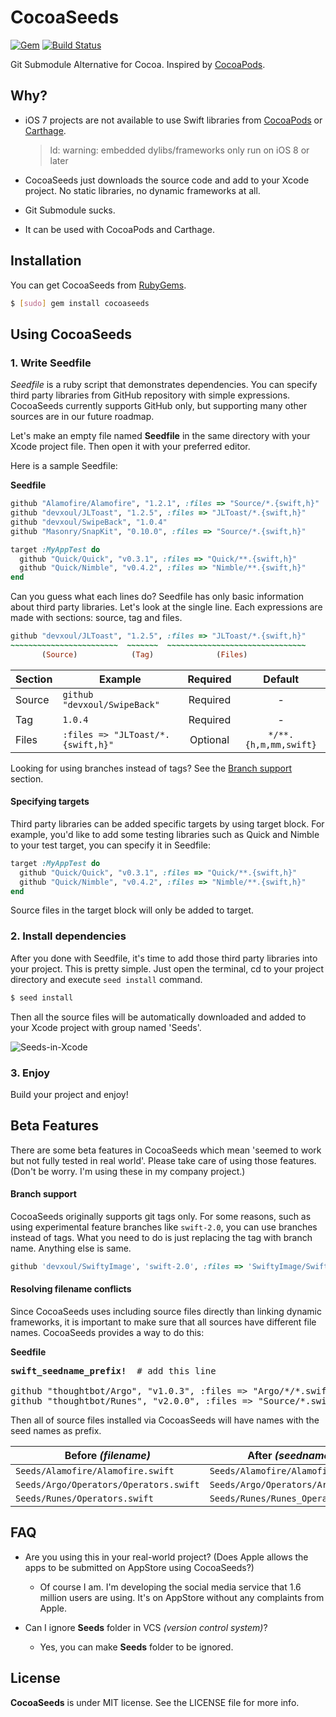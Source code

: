 CocoaSeeds
==========

[![Gem](https://img.shields.io/gem/v/cocoaseeds.svg)](https://rubygems.org/gems/cocoaseeds)
[![Build Status](https://travis-ci.org/devxoul/CocoaSeeds.svg?branch=master)](https://travis-ci.org/devxoul/CocoaSeeds)

Git Submodule Alternative for Cocoa. Inspired by [CocoaPods](https://cocoapods.org).


Why?
----

- iOS 7 projects are not available to use Swift libraries from [CocoaPods](https://cocoapods.org) or [Carthage](https://github.com/Carthage/Carthage).
    > ld: warning: embedded dylibs/frameworks only run on iOS 8 or later

- CocoaSeeds just downloads the source code and add to your Xcode project. No static libraries, no dynamic frameworks at all.
- Git Submodule sucks.
- It can be used with CocoaPods and Carthage.


Installation
------------

You can get CocoaSeeds from [RubyGems](https://rubygems.org).

```bash
$ [sudo] gem install cocoaseeds
```


Using CocoaSeeds
----------------

### 1. Write Seedfile

*Seedfile* is a ruby script that demonstrates dependencies. You can specify third party libraries from GitHub repository with simple expressions. CocoaSeeds currently supports GitHub only, but supporting many other sources are in our future roadmap.

Let's make an empty file named **Seedfile** in the same directory with your Xcode project file. Then open it with your preferred editor.

Here is a sample Seedfile:

**Seedfile**

```ruby
github "Alamofire/Alamofire", "1.2.1", :files => "Source/*.{swift,h}"
github "devxoul/JLToast", "1.2.5", :files => "JLToast/*.{swift,h}"
github "devxoul/SwipeBack", "1.0.4"
github "Masonry/SnapKit", "0.10.0", :files => "Source/*.{swift,h}"

target :MyAppTest do
  github "Quick/Quick", "v0.3.1", :files => "Quick/**.{swift,h}"
  github "Quick/Nimble", "v0.4.2", :files => "Nimble/**.{swift,h}"
end
```

Can you guess what each lines do? Seedfile has only basic information about third party libraries. Let's look at the single line. Each expressions are made with sections: source, tag and files.

```ruby
github "devxoul/JLToast", "1.2.5", :files => "JLToast/*.{swift,h}"
~~~~~~~~~~~~~~~~~~~~~~~~  ~~~~~~~  ~~~~~~~~~~~~~~~~~~~~~~~~~~~~~~~
       (Source)            (Tag)              (Files)
```

| Section | Example                           | Required | Default               |
|---------|-----------------------------------|:--------:|:---------------------:|
| Source  | `github "devxoul/SwipeBack"`      | Required | -                     |
| Tag     | `1.0.4`                           | Required | -                     |
| Files   | `:files => "JLToast/*.{swift,h}"` | Optional | `*/**.{h,m,mm,swift}` |

Looking for using branches instead of tags? See the [Branch support](#branch-support) section.


#### Specifying targets

Third party libraries can be added specific targets by using target block. For example, you'd like to add some testing libraries such as Quick and Nimble to your test target, you can specify it in Seedfile:

```ruby
target :MyAppTest do
  github "Quick/Quick", "v0.3.1", :files => "Quick/**.{swift,h}"
  github "Quick/Nimble", "v0.4.2", :files => "Nimble/**.{swift,h}"
end
```

Source files in the target block will only be added to target.


### 2. Install dependencies

After you done with Seedfile, it's time to add those third party libraries into your project. This is pretty simple. Just open the terminal, cd to your project directory and execute `seed install` command.

```bash
$ seed install
```

Then all the source files will be automatically downloaded and added to your Xcode project with group named 'Seeds'.

![Seeds-in-Xcode](https://cloud.githubusercontent.com/assets/931655/7502414/cbe45ecc-f476-11e4-9564-450e8887a054.png)


### 3. Enjoy

Build your project and enjoy!


Beta Features
-------------

There are some beta features in CocoaSeeds which mean 'seemed to work but not fully tested in real world'. Please take care of using those features. (Don't be worry. I'm using these in my company project.)


#### Branch support

CocoaSeeds originally supports git tags only. For some reasons, such as using experimental feature branches like `swift-2.0`, you can use branches instead of tags. What you need to do is just replacing the tag with branch name. Anything else is same.

```ruby
github 'devxoul/SwiftyImage', 'swift-2.0', :files => 'SwiftyImage/SwiftyImage.swift'
```


#### Resolving filename conflicts

Since CocoaSeeds uses including source files directly than linking dynamic frameworks, it is important to make sure that all sources have different file names. CocoaSeeds provides a way to do this:

**Seedfile**

<pre>
<b>swift_seedname_prefix!</b>  # add this line

github "thoughtbot/Argo", "v1.0.3", :files => "Argo/*/*.swift"
github "thoughtbot/Runes", "v2.0.0", :files => "Source/*.swift"
</pre>

Then all of source files installed via CocoasSeeds will have names with the seed names as prefix.

| Before *(filename)* | After *(seedname_filename)* |
|---|---|
| `Seeds/Alamofire/Alamofire.swift` | `Seeds/Alamofire/Alamofire_Alamofire.swift` |
| `Seeds/Argo/Operators/Operators.swift` | `Seeds/Argo/Operators/Argo_Operators.swift` |
| `Seeds/Runes/Operators.swift` | `Seeds/Runes/Runes_Operators.swift` |


FAQ
---

* Are you using this in your real-world project? (Does Apple allows the apps to be submitted on AppStore using CocoaSeeds?)
    * Of course I am. I'm developing the social media service that 1.6 million users are using. It's on AppStore without any complaints from Apple.

* Can I ignore **Seeds** folder in VCS *(version control system)*?
    * Yes, you can make **Seeds** folder to be ignored.


License
-------

**CocoaSeeds** is under MIT license. See the LICENSE file for more info.
